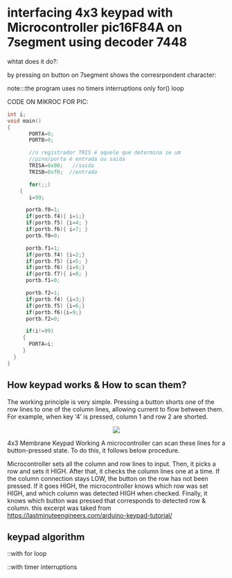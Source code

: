 # interfacing 4x3 keypad with Microcontroller pic16F84A on 7segment using decoder 7448

whtat does it do?:

by pressing on button on 7segment shows the corresrpondent character:

note:::the program uses no timers interruptions only for() loop

CODE ON MIKROC FOR PIC:
```C
int i;
void main()
{
       PORTA=0;
       PORTB=0;

       //o registrador TRIS é aquele que determina se um 
       //pino/porta é entrada ou saida
       TRISA=0x00;   //saida
       TRISB=0xf0;  //entrada

       for(;;)
    {
       i=99;

      portb.f0=1;
      if(portb.f4){ i=1;}
      if(portb.f5) {i=4; }
      if(portb.f6){ i=7; }
      portb.f0=0;

      portb.f1=1;
      if(portb.f4) {i=2;}
      if(portb.f5) {i=5; }
      if(portb.f6) {i=8;}
      if(portb.f7){ i=0; }
      portb.f1=0;

      portb.f2=1;
      if(portb.f4) {i=3;}
      if(portb.f5) {i=6;}
      if(portb.f6){i=9;}
      portb.f2=0;

      if(i!=99)
     {
       PORTA=i;
     }
  }
}
```

## How keypad works & How to scan them?

The working principle is very simple. Pressing a button shorts one of the row lines to one of the column lines, allowing current to flow between them. For example, when key ‘4’ is pressed, column 1 and row 2 are shorted.
<p align="center">
<img src="https://lastminuteengineers.com/wp-content/uploads/arduino/4x3-Membrane-Keypad-Working.gif">
</p>
4x3 Membrane Keypad Working
A microcontroller can scan these lines for a button-pressed state. To do this, it follows below procedure.

Microcontroller sets all the column and row lines to input.
Then, it picks a row and sets it HIGH.
After that, it checks the column lines one at a time.
If the column connection stays LOW, the button on the row has not been pressed.
If it goes HIGH, the microcontroller knows which row was set HIGH, and which column was detected HIGH when checked.
Finally, it knows which button was pressed that corresponds to detected row & column.
this excerpt was taked from https://lastminuteengineers.com/arduino-keypad-tutorial/

## keypad algorithm
::with for loop


::with timer interruptions 
